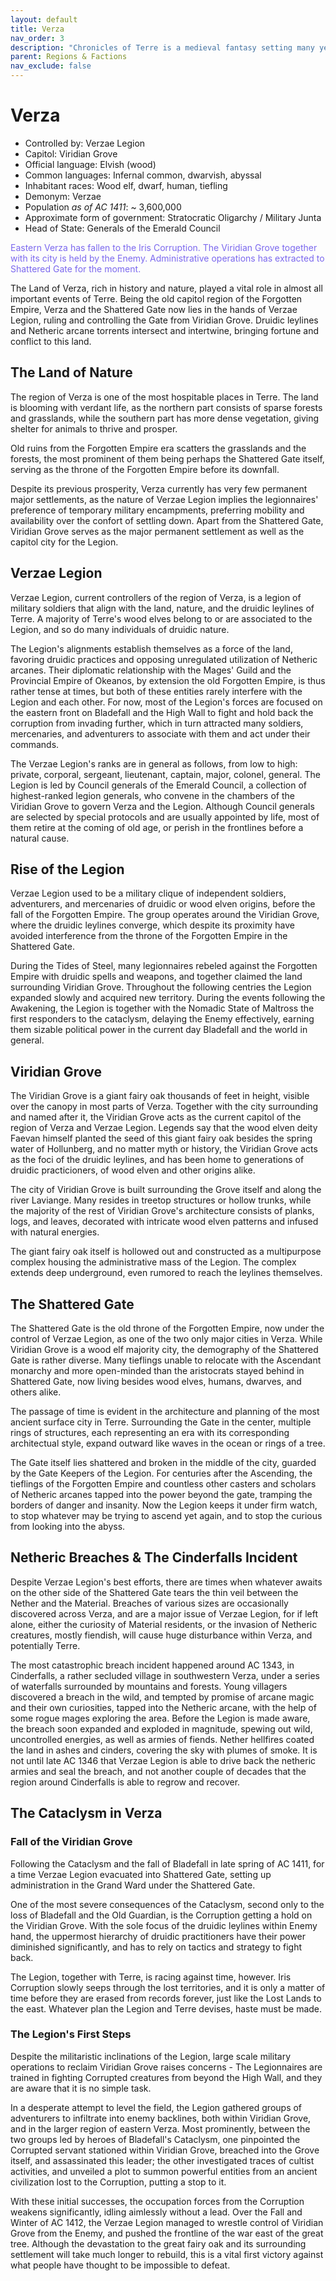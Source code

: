 ```yaml
---
layout: default
title: Verza
nav_order: 3
description: "Chronicles of Terre is a medieval fantasy setting many years in the writing."
parent: Regions & Factions
nav_exclude: false
---
```


# Verza

- Controlled by: Verzae Legion
- Capitol: Viridian Grove
- Official language: Elvish (wood)
- Common languages: Infernal common, dwarvish, abyssal
- Inhabitant races: Wood elf, dwarf, human, tiefling
- Demonym: Verzae
- Population *as of AC 1411*: ~ 3,600,000
- Approximate form of government: Stratocratic Oligarchy / Military Junta
- Head of State: Generals of the Emerald Council

<span style="color:#7B68EE"> Eastern Verza has fallen to the Iris Corruption. The Viridian Grove together with its city is held by the Enemy. Administrative operations has extracted to Shattered Gate for the moment.</span>

The Land of Verza, rich in history and nature, played a vital role in almost all important events of Terre. Being the old capitol region of the Forgotten Empire, Verza and the Shattered Gate now lies in the hands of Verzae Legion, ruling and controlling the Gate from Viridian Grove. Druidic leylines and Netheric arcane torrents intersect and intertwine, bringing fortune and conflict to this land.

## The Land of Nature

The region of Verza is one of the most hospitable places in Terre. The land is blooming with verdant life, as the northern part consists of sparse forests and grasslands, while the southern part has more dense vegetation, giving shelter for animals to thrive and prosper. 

Old ruins from the Forgotten Empire era scatters the grasslands and the forests, the most prominent of them being perhaps the Shattered Gate itself, serving as the throne of the Forgotten Empire before its downfall.

Despite its previous prosperity, Verza currently has very few permanent major settlements, as the nature of Verzae Legion implies the legionnaires' preference of temporary military encampments, preferring mobility and availability over the confort of settling down. Apart from the Shattered Gate, Viridian Grove serves as the major permanent settlement as well as the capitol city for the Legion.

## Verzae Legion

Verzae Legion, current controllers of the region of Verza, is a legion of military soldiers that align with the land, nature, and the druidic leylines of Terre. A majority of Terre's wood elves belong to or are associated to the Legion, and so do many individuals of druidic nature.

The Legion's alignments establish themselves as a force of the land, favoring druidic practices and opposing unregulated utilization of Netheric arcanes. Their diplomatic relationship with the Mages' Guild and the Provincial Empire of Okeanos, by extension the old Forgotten Empire, is thus rather tense at times, but both of these entities rarely interfere with the Legion and each other. For now, most of the Legion's forces are focused on the eastern front on Bladefall and the High Wall to fight and hold back the corruption from invading further, which in turn attracted many soldiers, mercenaries, and adventurers to associate with them and act under their commands.

The Verzae Legion's ranks are in general as follows, from low to high: private, corporal, sergeant, lieutenant, captain, major, colonel, general. The Legion is led by Council generals of the Emerald Council, a collection of highest-ranked legion generals, who convene in the chambers of the Viridian Grove to govern Verza and the Legion. Although Council generals are selected by special protocols and are usually appointed by life, most of them retire at the coming of old age, or perish in the frontlines before a natural cause.

## Rise of the Legion

Verzae Legion used to be a military clique of independent soldiers, adventurers, and mercenaries of druidic or wood elven origins, before the fall of the Forgotten Empire. The group operates around the Viridian Grove, where the druidic leylines converge, which despite its proximity have avoided interference from the throne of the Forgotten Empire in the Shattered Gate.

During the Tides of Steel, many legionnaires rebeled against the Forgotten Empire with druidic spells and weapons, and together claimed the land surrounding Viridian Grove. Throughout the following centries the Legion expanded slowly and acquired new territory. During the events following the Awakening, the Legion is together with the Nomadic State of Maltross the first responders to the cataclysm, delaying the Enemy effectively, earning them sizable political power in the current day Bladefall and the world in general.

## Viridian Grove

The Viridian Grove is a giant fairy oak thousands of feet in height, visible over the canopy in most parts of Verza. Together with the city surrounding and named after it, the Viridian Grove acts as the current capitol of the region of Verza and Verzae Legion. Legends say that the wood elven deity Faevan himself planted the seed of this giant fairy oak besides the spring water of Hollunberg, and no matter myth or history, the Viridian Grove acts as the foci of the druidic leylines, and has been home to generations of druidic practicioners, of wood elven and other origins alike.

The city of Viridian Grove is built surrounding the Grove itself and along the river Laviange. Many resides in treetop structures or hollow trunks, while the majority of the rest of Viridian Grove's architecture consists of planks, logs, and leaves, decorated with intricate wood elven patterns and infused with natural energies. 

The giant fairy oak itself is hollowed out and constructed as a multipurpose complex housing the administrative mass of the Legion. The complex extends deep underground, even rumored to reach the leylines themselves.

## The Shattered Gate

The Shattered Gate is the old throne of the Forgotten Empire, now under the control of Verzae Legion, as one of the two only major cities in Verza. While Viridian Grove is a wood elf majority city, the demography of the Shattered Gate is rather diverse. Many tieflings unable to relocate with the Ascendant monarchy and more open-minded than the aristocrats stayed behind in Shattered Gate, now living besides wood elves, humans, dwarves, and others alike.

The passage of time is evident in the architecture and planning of the most ancient surface city in Terre. Surrounding the Gate in the center, multiple rings of structures, each representing an era with its corresponding architectual style, expand outward like waves in the ocean or rings of a tree.

The Gate itself lies shattered and broken in the middle of the city, guarded by the Gate Keepers of the Legion. For centuries after the Ascending, the tieflings of the Forgotten Empire and countless other casters and scholars of Netheric arcanes tapped into the power beyond the gate, tramping the borders of danger and insanity. Now the Legion keeps it under firm watch, to stop whatever may be trying to ascend yet again, and to stop the curious from looking into the abyss.

## Netheric Breaches & The Cinderfalls Incident

Despite Verzae Legion's best efforts, there are times when whatever awaits on the other side of the Shattered Gate tears the thin veil between the Nether and the Material. Breaches of various sizes are occasionally discovered across Verza, and are a major issue of Verzae Legion, for if left alone, either the curiosity of Material residents, or the invasion of Netheric creatures, mostly fiendish, will cause huge disturbance within Verza, and potentially Terre.

The most catastrophic breach incident happened around AC 1343, in Cinderfalls, a rather secluded village in southwestern Verza, under a series of waterfalls surrounded by mountains and forests. Young villagers discovered a breach in the wild, and tempted by promise of arcane magic and their own curiosities, tapped into the Netheric arcane, with the help of some rogue mages exploring the area. Before the Legion is made aware, the breach soon expanded and exploded in magnitude, spewing out wild, uncontrolled energies, as well as armies of fiends. Nether hellfires coated the land in ashes and cinders, covering the sky with plumes of smoke. It is not until late AC 1346 that Verzae Legion is able to drive back the netheric armies and seal the breach, and not another couple of decades that the region around Cinderfalls is able to regrow and recover.

## The Cataclysm in Verza

### Fall of the Viridian Grove

Following the Cataclysm and the fall of Bladefall in late spring of AC 1411, for a time Verzae Legion evacuated into Shattered Gate, setting up administration in the Grand Ward under the Shattered Gate.

One of the most severe consequences of the Cataclysm, second only to the loss of Bladefall and the Old Guardian, is the Corruption getting a hold on the Viridian Grove. With the sole focus of the druidic leylines within Enemy hand, the uppermost hierarchy of druidic practitioners have their power diminished significantly, and has to rely on tactics and strategy to fight back.

The Legion, together with Terre, is racing against time, however. Iris Corruption slowly seeps through the lost territories, and it is only a matter of time before they are erased from records forever, just like the Lost Lands to the east. Whatever plan the Legion and Terre devises, haste must be made.

### The Legion's First Steps

Despite the militaristic inclinations of the Legion, large scale military operations to reclaim Viridian Grove raises concerns - The Legionnaires are trained in fighting Corrupted creatures from beyond the High Wall, and they are aware that it is no simple task.

In a desperate attempt to level the field, the Legion gathered groups of adventurers to infiltrate into enemy backlines, both within Viridian Grove, and in the larger region of eastern Verza. Most prominently, between the two groups led by heroes of Bladefall's Cataclysm, one pinpointed the Corrupted servant stationed within Viridian Grove, breached into the Grove itself, and assassinated this leader; the other investigated traces of cultist activities, and unveiled a plot to summon powerful entities from an ancient civilization lost to the Corruption, putting a stop to it.

With these initial successes, the occupation forces from the Corruption weakens significantly, idling aimlessly without a lead. Over the Fall and Winter of AC 1412, the Verzae Legion managed to wrestle control of Viridian Grove from the Enemy, and pushed the frontline of the war east of the great tree. Although the devastation to the great fairy oak and its surrounding settlement will take much longer to rebuild, this is a vital first victory against what people have thought to be impossible to defeat.